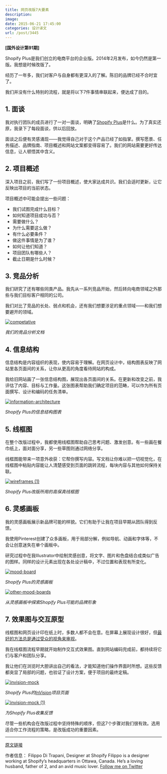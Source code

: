 ```yaml
---
title: 网页改版7大要素
description: 
image: 
date: 2015-06-21 17:45:00
categories: 设计译文
url: /post/3445
---
```


**[国外设计第91期]**

Shopify Plus是我们创立的电商平台的企业版。2014年2月发布，如今仍然是第一版。我想是时候改版了。

经历了一年多，我们对客户与自身都有更深入的了解。陈旧的品牌已经不合时宜了。

我们并没有什么特别的流程，就是将以下7件事情串联起来，便达成了目的。

## 1. 面谈

我对执行团队的成员进行了一对一面谈，明确了[Shopify Plus](http://www.shopify.com/plus)是什么。为了真实还原，我录下了每段面谈，供以后回放。

面谈之后便有灵感涌现——我觉得自己对于这个产品已经了如指掌。撰写愿景、任务描述、品牌指南、项目概述和网站文案都变得容易了。我们的网站需要更好传达信息，让人顿悟其中含义。

## 2. 项目概述

深入项目之前，我们写了一份项目概述，使大家达成共识。我们会适时更新，让它反映出项目的当前状态。

项目概述中可能会提出一些问题：

* 我们试图完成什么目标？
* 如何知道项目成功与否？
* 需要做什么？
* 为什么需要这么做？
* 有什么必要条件？
* 做这件事情是为了谁？
* 如何让他们知道？
* 项目团队有哪些人？
* 截止日期是什么时候？

## 3. 竞品分析

我们研究了还有哪些同类产品。我先从一系列竞品开始，然后转向电商领域之外那些与我们目标客户相同的公司。

我们对比了竞品的长处、弱点和机会，还有我们想要涉足的重点领域——和我们想要避开的领域。

[![competative](http://blog.invisionapp.com/wp-content/uploads/2015/06/competative.jpg?ver=1)](http://blog.invisionapp.com/wp-content/uploads/2015/06/competative.jpg "7 elements of a website redesign process")

*我们的竞品分析文档*

## 4. 信息结构

信息结构是内容组织的表现，使内容易于理解。在网页设计中，结构图表反映了网站里各页面间的关系，让你从更高的角度看待网站的构成。

我给旧网站画了一张信息结构图，展现出各页面间的关系。在更新和改变之前，我评估了内容、目标与工作量。这张图表帮助我们确定项目的范畴，可以作为所有页面撰写、设计和编码的任务清单。

[![information-architecture](http://blog.invisionapp.com/wp-content/uploads/2015/06/information-architecture.jpg?ver=1)](http://blog.invisionapp.com/wp-content/uploads/2015/06/information-architecture.jpg "7 elements of a website redesign process")

*Shopify Plus的信息结构图表*

## 5. 线框图

在整个改版过程中，我都使用线框图帮助自己思考问题、激发创意。有一些画在餐巾纸上，面对面分享，另一些草图则通过网络分享。

线框图能带来一项意外收获：它帮你撰写内容。写文档让你难以把一切视觉化，在线框图中粘贴内容能让人清楚感受到页面的跳转流程，每块内容与其他如何保持关联。

[![wireframes (1)](http://blog.invisionapp.com/wp-content/uploads/2015/06/wireframes-1.jpg?ver=1)](http://blog.invisionapp.com/wp-content/uploads/2015/06/wireframes-1.jpg "7 elements of a website redesign process")

*Shopify Plus改版所用的高保真线框图*

## 6. 灵感画板

我的灵感画板展示新品牌可能的样貌。它们有助于让我在项目早期从团队得到反馈。

我使用Pinterest创建了众多画板，用于局部分解，例如导航、动画和字体等，不会让创意迷失在单个画板中。

研究过程中在我Illustrator中绘制灵感创意，将文字、图片和色盘结合成类似广告的图样。同样的设计元素出现在各处设计稿中，不过位置和表现有所变化。

[![mood-board](http://blog.invisionapp.com/wp-content/uploads/2015/06/mood-board.jpg?ver=1)](http://blog.invisionapp.com/wp-content/uploads/2015/06/mood-board.jpg "7 elements of a website redesign process")

*Shopify Plus的灵感画板*

[![other-mood-boards](http://blog.invisionapp.com/wp-content/uploads/2015/06/other-mood-boards.jpg?ver=1)](http://blog.invisionapp.com/wp-content/uploads/2015/06/other-mood-boards.jpg "7 elements of a website redesign process")

*从灵感画板中探索Shopify Plus可能的品牌形象*

## 7. 效果图与交互原型

线框图和网页设计印在纸上时，多数人都不会在意。在屏幕上展现设计很好，但[最好的方法总是通过受众的视角来审视](https://twitter.com/intent/tweet?text=%22it%27s+always+best+to+see+a+design+through+the+eyes+of+your+audience%22+http%3A%2F%2Fblog.invisionapp.com%2F7-elements-of-a-website-redesign-process%2F+via+%40InVisionApp)。

我在线框图流程早期就开始制作交互式效果图。直到网站编码完成前，都持续将它们与客户和团队分享。

我让他们在浏览时大胆讲出自己的看法，才能知道他们操作界面时所想。这些反馈都突显了局部的问题，也验证了设计方案，便于项目的最终定稿。

[![invision-mock](http://blog.invisionapp.com/wp-content/uploads/2015/06/invision-mock.jpg?ver=1)](http://blog.invisionapp.com/wp-content/uploads/2015/06/invision-mock.jpg "7 elements of a website redesign process")

*Shopify Plus的[InVision](http://www.invisionapp.com)项目页面*

[![invision-mock (1)](http://blog.invisionapp.com/wp-content/uploads/2015/06/invision-mock-1.jpg?ver=1)](http://blog.invisionapp.com/wp-content/uploads/2015/06/invision-mock-1.jpg "7 elements of a website redesign process")

*为Shopify Plus收集反馈*

尽管一些机构会在改版过程中坚持特殊的顺序，但这7个步骤对我们很有效。选用适合你工作流程的策略，是改版成功的重要因素。

---

[原文链接](http://blog.invisionapp.com/7-elements-of-a-website-redesign-process/)

作者信息：
Filippo Di Trapani, Designer at Shopify
Filippo is a designer working at Shopify’s headquarters in Ottawa, Canada. He’s a loving husband, father of 2, and an avid music lover.
[Follow me on Twitter](https://twitter.com/filippodt)
